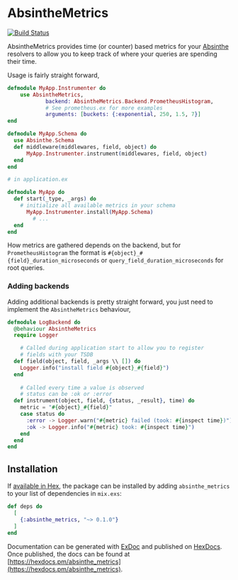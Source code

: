 # AbsintheMetrics

[![Build Status](https://travis-ci.org/soundtrackyourbrand/absinthe-metrics.svg?branch=master)](https://travis-ci.org/soundtrackyourbrand/absinthe-metrics)

AbsintheMetrics provides time (or counter) based metrics for your [Absinthe](https://github.com/absinthe-graphql/absinthe) resolvers to allow you to keep track of where your queries are spending their time.

Usage is fairly straight forward,

```elixir
defmodule MyApp.Instrumenter do
	use AbsintheMetrics,
			backend: AbsintheMetrics.Backend.PrometheusHistogram,
			# See prometheus.ex for more examples
			arguments: [buckets: {:exponential, 250, 1.5, 7}]
end

defmodule MyApp.Schema do
  use Absinthe.Schema
  def middleware(middlewares, field, object) do
	  MyApp.Instrumenter.instrument(middlewares, field, object)
  end
end

# in application.ex

defmodule MyApp do
  def start(_type, _args) do
    # initialize all available metrics in your schema
	  MyApp.Instrumenter.install(MyApp.Schema)
		# ...
  end
end

```


How metrics are gathered depends on the backend, but for `PrometheusHistogram` the format is `#{object}_#{field}_duration_microseconds` or `query_field_duration_microseconds` for root queries.


### Adding backends
Adding additional backends is pretty straight forward, you just need to implement the `AbsintheMetrics` behaviour,

```elixir
defmodule LogBackend do
  @behaviour AbsintheMetrics
  require Logger

	# Called during application start to allow you to register
	# fields with your TSDB
  def field(object, field, _args \\ []) do
    Logger.info("install field #{object}_#{field}")
  end
  	
	# Called every time a value is observed
	# status can be :ok or :error
  def instrument(object, field, {status, _result}, time) do
    metric = "#{object}_#{field}"
    case status do
      :error -> Logger.warn("#{metric} failed (took: #{inspect time})")
      :ok -> Logger.info("#{metric} took: #{inspect time}")
    end
  end
end
```


## Installation

If [available in Hex](https://hex.pm/docs/publish), the package can be installed
by adding `absinthe_metrics` to your list of dependencies in `mix.exs`:

```elixir
def deps do
  [
    {:absinthe_metrics, "~> 0.1.0"}
  ]
end
```

Documentation can be generated with [ExDoc](https://github.com/elixir-lang/ex_doc)
and published on [HexDocs](https://hexdocs.pm). Once published, the docs can
be found at [https://hexdocs.pm/absinthe_metrics](https://hexdocs.pm/absinthe_metrics).

